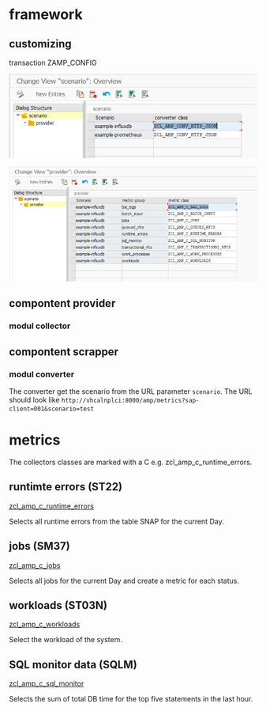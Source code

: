 # framework

## customizing

transaction ZAMP_CONFIG

![customizing example provider](./img/customizing_example_scenario.png)

![ustomizing example provider](./img/customizing_example_provider.png)

## compontent provider

### modul collector

## compontent scrapper

### modul converter

The converter get the scenario from the URL parameter `scenario`.
The URL should look like `http://vhcalnplci:8000/amp/metrics?sap-client=001&scenario=test`

# metrics

The collectors classes are marked with a C e.g. zcl_amp_c_runtime_errors.

## runtimte errors (ST22)

[zcl_amp_c_runtime_errors](../src/zamp_collector/zcl_amp_c_runtime_errors.clas.abap)

Selects all runtime errors from the table SNAP for the current Day.

## jobs (SM37)

[zcl_amp_c_jobs](../src/zamp_collector/zcl_amp_c_jobs.clas.abap)

Selects all jobs for the current Day and create a metric for each status.

## workloads (ST03N)

[zcl_amp_c_workloads](../src/zamp_collector/zcl_amp_c_workloads.clas.abap)

Select the workload of the system.

## SQL monitor data (SQLM)

[zcl_amp_c_sql_monitor](../src/zamp_collector/zcl_amp_c_sql_monitor.clas.abap)

Selects the sum of total DB time for the top five statements in the last hour.
